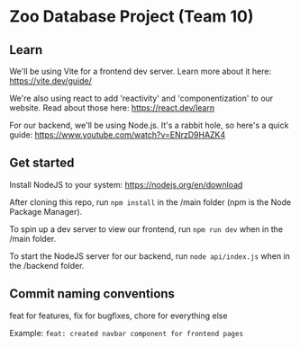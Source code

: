 # Zoo Database Project (Team 10)

## Learn

We'll be using Vite for a frontend dev server. Learn more about it here:
<https://vite.dev/guide/>

We're also using react to add 'reactivity' and 'componentization' to our website. Read about those here:
<https://react.dev/learn>

For our backend, we'll be using Node.js. It's a rabbit hole, so here's a quick guide:
<https://www.youtube.com/watch?v=ENrzD9HAZK4>

## Get started

Install NodeJS to your system: <https://nodejs.org/en/download>

After cloning this repo, run `npm install` in the /main folder (npm is the Node Package Manager).

To spin up a dev server to view our frontend, run `npm run dev` when in the /main folder.

To start the NodeJS server for our backend, run `node api/index.js` when in the /backend folder.

## Commit naming conventions

feat for features, fix for bugfixes, chore for everything else

Example:
`feat: created navbar component for frontend pages`

